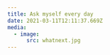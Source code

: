 ```yaml
---
title: Ask myself every day
date: 2021-03-11T12:11:37.669Z
media:
  - image:
      src: whatnext.jpg
---
```

